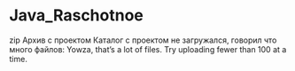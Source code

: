 # Java_Raschotnoe
zip Архив с проектом
Каталог с проектом не загружался, говорил что много файлов:
Yowza, that’s a lot of files. Try uploading fewer than 100 at a time.
